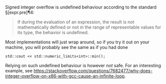 Signed integer overflow is undefined behaviour according to the standard §[expr.pre]¶4:

> If during the evaluation of an expression, the result is not mathematically defined or not in the range of representable values for its type, the behavior is undefined.

Most implementations will just wrap around, so if you try it out on your machine, you will probably see the same as if you had done

```
std::cout << std::numeric_limits<int>::min();
```

Relying on such undefined behaviour is however *not* safe. For an interesting example, see <https://stackoverflow.com/questions/7682477/why-does-integer-overflow-on-x86-with-gcc-cause-an-infinite-loop>.